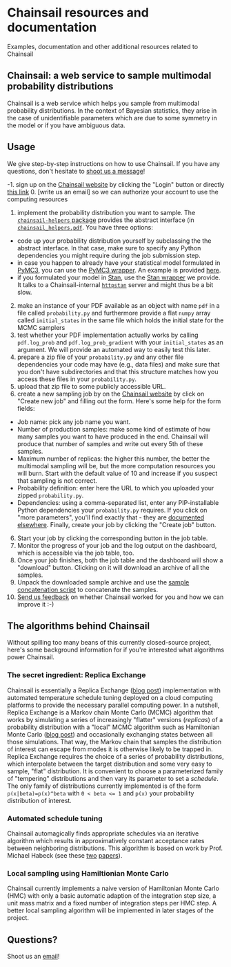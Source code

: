 # Chainsail resources and documentation
Examples, documentation and other additional resources related to Chainsail

## Chainsail: a web service to sample multimodal probability distributions
Chainsail is a web service which helps you sample from multimodal probability distributions. In the context of Bayesian statistics, they arise in the case of unidentifiable parameters which are due to some symmetry in the model or if you have ambiguous data.


## Usage
We give step-by-step instructions on how to use Chainsail.
If you have any questions, don't hesitate to [shoot us a message](mailto:support@chainsail.io)!

-1. sign up on the [Chainsail website](https://chainsail.io) by clicking the "Login" button or directly [this link](https://resaas-simeon-dev.ey.r.appspot.com/login)
0. [write us an email] so we can authorize your account to use the computing resources
1. implement the probability distribution you want to sample. The [`chainsail-helpers` package](./chainsail_helpers/README.md) provides the abstract interface (in [`chainsail_helpers.pdf`](./chainsail_helpers/chainsail_helpers/pdf/__init__.py). You have three options:
- code up your probability distribution yourself by subclassing the the abstract interface. In that case, make sure to specify any Python dependencies you might require during the job submission step.
- in case you happen to already have your statistical model formulated in [PyMC3](https://docs.pymc.io), you can use the [PyMC3 wrapper](./chainsail_resources/chainsail_resources/pdf/pymc3/__init__.py). An example is provided [here](./examples/pymc3-mixture/probability.py).
- if you formulated your model in [Stan](https://mc-stan.org), use the [Stan wrapper](./chainsail_resources/chainsail_resources/pdf/stan/__init__.py) we provide. It talks to a Chainsail-internal [`httpstan`](https://github.com/stan-dev/httpstan) server and might thus be a bit slow.
2. make an instance of your PDF available as an object with name `pdf` in a file called `probability.py` and furthermore provide a flat `numpy` array called `initial_states` in the same file which holds the initial state for the MCMC samplers
3. test whether your PDF implementation actually works by calling `pdf.log_prob` and `pdf.log_prob_gradient` with your `initial_states` as an argument. We will provide an automated way to easily test this later.
4. prepare a zip file of your `probability.py` and any other file dependencies your code may have (e.g., data files) and make sure that you don't have subdirectories and that this structure matches how you access these files in your `probability.py`.
5. upload that zip file to some publicly accessible URL.
5. create a new sampling job by on the [Chainsail website](https://chainsail.io) by click on "Create new job" and filling out the form. Here's some help for the form fields:
- Job name: pick any job name you want.
- Number of production samples: make some kind of estimate of how many samples you want to have produced in the end. Chainsail will produce that number of samples and write out every 5th of these samples.
- Maximum number of replicas: the higher this number, the better the multimodal sampling will be, but the more computation resources you will burn. Start with the default value of 10 and increase if you suspect that sampling is not correct.
- Probability definition: enter here the URL to which you uploaded your zipped `probability.py`.
- Dependencies: using a comma-separated list, enter any PIP-installable Python dependencies your `probability.py` requires.
If you click on "more parameters", you'll find exactly that - they are [documented elsewhere](./docs/parameters.md).
Finally, create your job by clicking the "Create job" button.
6. Start your job by clicking the corresponding button in the job table.
7. Monitor the progress of your job and the log output on the dashboard, which is accessible via the job table, too.
8. Once your job finishes, both the job table and the dashboard will show a "download" button. Clicking on it will download an archive of all the samples.
9. Unpack the downloaded sample archive and use the [sample concatenation script](./chainsail_helpers/scripts/concatenate_samples.py) to concatenate the samples.
10. [Send us feedback](mailto:support@chainsail.io) on whether Chainsail worked for you and how we can improve it :-)

## The algorithms behind Chainsail
Without spilling too many beans of this currently closed-source project, here's some background information for if you're interested what algorithms power Chainsail.

### The secret ingredient: Replica Exchange
Chainsail is essentially a Replica Exchange ([blog post](https://www.tweag.io/blog/2020-10-28-mcmc-intro-4/)) implementation with automated temperature schedule tuning deployed on a cloud computing platforms to provide the necessary parallel computing power. 
In a nutshell, Replica Exchange is a Markov chain Monte Carlo (MCMC) algorithm that works by simulating a series of increasingly "flatter" versions (_replicas_) of a probability distribution with a "local" MCMC algorithm such as Hamiltonian Monte Carlo ([blog post](https://www.tweag.io/blog/2020-08-06-mcmc-intro3/)) and occasionally exchanging states between all those simulations.
That way, the Markov chain that samples the distribution of interest can escape from modes it is otherwise likely to be trapped in. 
Replica Exchange requires the choice of a series of probability distributions, which interpolate between the target distribution and some very easy to sample, "flat" distribution.
It is convenient to choose a parameterized family of "tempering" distributions and then vary its parameter to set a _schedule_.
The only family of distributions currently implemented is of the form `p(x|beta)=p(x)^beta` with `0 < beta <= 1` and `p(x)` your probability distribution of interest.

### Automated schedule tuning
Chainsail automagically finds appropriate schedules via an iterative algorithm which results in approximatively constant acceptance rates between neighboring distributions.
This algorithm is based on work by Prof. Michael Habeck (see these [two](http://proceedings.mlr.press/v22/habeck12.html) [papers](https://arxiv.org/abs/1504.00053)).

### Local sampling using Hamiltionian Monte Carlo
Chainsail currently implements a naive version of Hamiltonian Monte Carlo (HMC) with only a basic automatic adaption of the integration step size, a unit mass matrix and a fixed number of integration steps per HMC step. 
A better local sampling algorithm will be implemented in later stages of the project.



## Questions?
Shoot us an [email](mailto:support@chainsail.io)!
